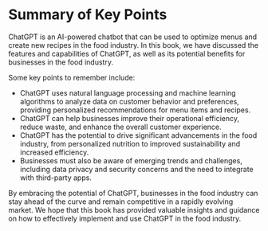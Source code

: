 Summary of Key Points
=================================

ChatGPT is an AI-powered chatbot that can be used to optimize menus and create new recipes in the food industry. In this book, we have discussed the features and capabilities of ChatGPT, as well as its potential benefits for businesses in the food industry.

Some key points to remember include:

* ChatGPT uses natural language processing and machine learning algorithms to analyze data on customer behavior and preferences, providing personalized recommendations for menu items and recipes.
* ChatGPT can help businesses improve their operational efficiency, reduce waste, and enhance the overall customer experience.
* ChatGPT has the potential to drive significant advancements in the food industry, from personalized nutrition to improved sustainability and increased efficiency.
* Businesses must also be aware of emerging trends and challenges, including data privacy and security concerns and the need to integrate with third-party apps.

By embracing the potential of ChatGPT, businesses in the food industry can stay ahead of the curve and remain competitive in a rapidly evolving market. We hope that this book has provided valuable insights and guidance on how to effectively implement and use ChatGPT in the food industry.
